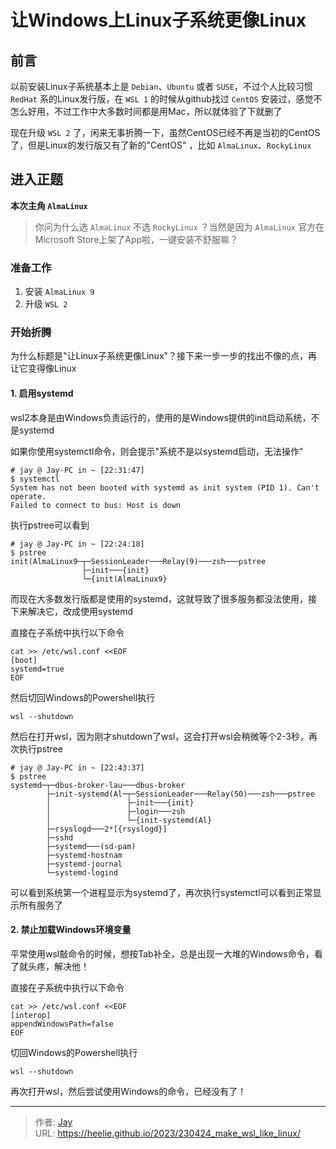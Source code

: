 # 让Windows上Linux子系统更像Linux


## 前言

以前安装Linux子系统基本上是 `Debian`、`Ubuntu` 或者 `SUSE`，不过个人比较习惯 `RedHat` 系的Linux发行版，在 `WSL 1`
的时候从github找过 `CentOS` 安装过，感觉不怎么好用，不过工作中大多数时间都是用Mac，所以就体验了下就删了

现在升级 `WSL 2` 了，闲来无事折腾一下，虽然CentOS已经不再是当初的CentOS了，但是Linux的发行版又有了新的"CentOS"
，比如 `AlmaLinux`、`RockyLinux`

## 进入正题

**本次主角 `AlmaLinux`**

> 你问为什么选 `AlmaLinux` 不选 `RockyLinux` ？当然是因为 `AlmaLinux` 官方在Microsoft Store上架了App啦，一键安装不舒服嘛？

### 准备工作

1. 安装 `AlmaLinux 9`
2. 升级 `WSL 2`

### 开始折腾

为什么标题是"让Linux子系统更像Linux"？接下来一步一步的找出不像的点，再让它变得像Linux

#### 1. 启用systemd

wsl2本身是由Windows负责运行的，使用的是Windows提供的init启动系统，不是systemd

如果你使用systemctl命令，则会提示"系统不是以systemd启动，无法操作"
```shell
# jay @ Jay-PC in ~ [22:31:47]
$ systemctl
System has not been booted with systemd as init system (PID 1). Can't operate.
Failed to connect to bus: Host is down
```

执行pstree可以看到
```shell
# jay @ Jay-PC in ~ [22:24:18]
$ pstree
init(AlmaLinux9─┬─SessionLeader───Relay(9)───zsh───pstree
                ├─init───{init}
                └─{init(AlmaLinux9}
```

而现在大多数发行版都是使用的systemd，这就导致了很多服务都没法使用，接下来解决它，改成使用systemd

直接在子系统中执行以下命令
```shell
cat >> /etc/wsl.conf <<EOF
[boot]
systemd=true
EOF
```

然后切回Windows的Powershell执行
```shell
wsl --shutdown
```

然后在打开wsl，因为刚才shutdown了wsl，这会打开wsl会稍微等个2-3秒，再次执行pstree
```shell
# jay @ Jay-PC in ~ [22:43:37]
$ pstree
systemd─┬─dbus-broker-lau───dbus-broker
        ├─init-systemd(Al─┬─SessionLeader───Relay(50)───zsh───pstree
        │                 ├─init───{init}
        │                 ├─login───zsh
        │                 └─{init-systemd(Al}
        ├─rsyslogd───2*[{rsyslogd}]
        ├─sshd
        ├─systemd───(sd-pam)
        ├─systemd-hostnam
        ├─systemd-journal
        └─systemd-logind
```

可以看到系统第一个进程显示为systemd了，再次执行systemctl可以看到正常显示所有服务了

#### 2. 禁止加载Windows环境变量

平常使用wsl敲命令的时候，想按Tab补全，总是出现一大堆的Windows命令，看了就头疼，解决他！

直接在子系统中执行以下命令
```shell
cat >> /etc/wsl.conf <<EOF
[interop]
appendWindowsPath=false
EOF
```

切回Windows的Powershell执行
```shell
wsl --shutdown
```

再次打开wsl，然后尝试使用Windows的命令，已经没有了！



---

> 作者: [Jay](https://github.com/Heelie)  
> URL: https://heelie.github.io/2023/230424_make_wsl_like_linux/  

